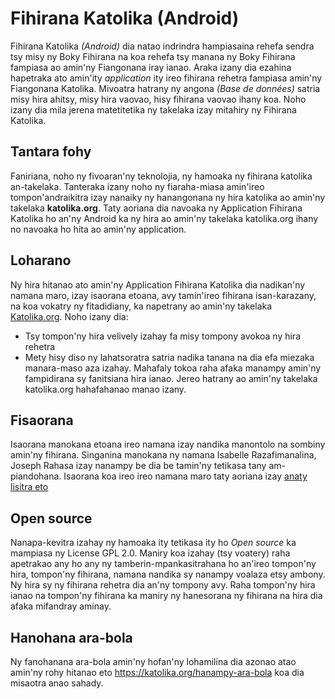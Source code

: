 Fihirana Katolika (Android)
=================

Fihirana Katolika *(Android)* dia natao indrindra hampiasaina rehefa sendra tsy misy ny Boky Fihirana na koa rehefa tsy manana ny Boky Fihirana fampiasa ao amin'ny Fiangonana iray ianao. Araka izany dia ezahina hapetraka ato amin'ity *application* ity ireo fihirana rehetra fampiasa amin'ny Fiangonana Katolika. Mivoatra hatrany ny angona *(Base de données)* satria misy hira ahitsy, misy hira vaovao, hisy fihirana vaovao ihany koa. Noho izany dia mila jerena matetitetika ny takelaka izay mitahiry ny Fihirana Katolika.

## Tantara fohy
Faniriana, noho ny fivoaran'ny teknolojia, ny hamoaka ny fihirana katolika an-takelaka. Tanteraka izany noho ny fiaraha-miasa amin'ireo tompon'andraikitra izay nanaiky ny hanangonana ny hira katolika ao amin'ny takelaka **katolika.org**. Taty aoriana dia navoaka ny Application Fihirana Katolika ho an'ny Android ka ny hira ao amin'ny takelaka katolika.org ihany no navoaka ho hita ao amin'ny application.

## Loharano
Ny hira hitanao ato amin'ny Application Fihirana Katolika dia nadikan'ny namana maro, izay isaorana etoana, avy tamin'ireo fihirana isan-karazany, na koa vokatry ny fitadidiany, ka napetrany ao amin'ny takelaka [Katolika.org](https://katolika.org/fihirana). Noho izany dia:
- Tsy tompon'ny hira velively izahay fa misy tompony avokoa ny hira rehetra
- Mety hisy diso ny lahatsoratra satria nadika tanana na dia efa miezaka manara-maso aza izahay.
Mahafaly tokoa raha afaka manampy amin'ny fampidirana sy fanitsiana hira ianao. Jereo hatrany ao amin'ny takelaka katolika.org hahafahanao manao izany.

## Fisaorana
Isaorana manokana etoana ireo namana izay nandika manontolo na sombiny amin'ny fihirana. Singanina manokana ny namana Isabelle Razafimanalina, Joseph Rahasa izay nanampy be dia be tamin'ny tetikasa tany am-piandohana. Isaorana koa ireo ireo namana maro taty aoriana izay [anaty lisitra eto](https://katolika.org/fihirana/user)

## Open source
Nanapa-kevitra izahay ny hamoaka ity tetikasa ity ho *Open source* ka mampiasa ny License GPL 2.0. Maniry koa izahay (tsy voatery) raha apetrakao any ho any ny tamberin-mpankasitrahana ho an'ireo tompon'ny hira, tompon'ny fihirana, namana nandika sy nanampy voalaza etsy ambony.
Ny hira sy ny fihirana rehetra dia an'ny tompony avy. Raha tompon'ny hira ianao na tompon'ny fihirana ka maniry ny hanesorana ny fihirana na hira dia afaka mifandray aminay.

## Hanohana ara-bola
Ny fanohanana ara-bola amin'ny hofan'ny lohamilina dia azonao atao amin'ny rohy hitanao eto https://katolika.org/hanampy-ara-bola koa dia misaotra anao sahady.






